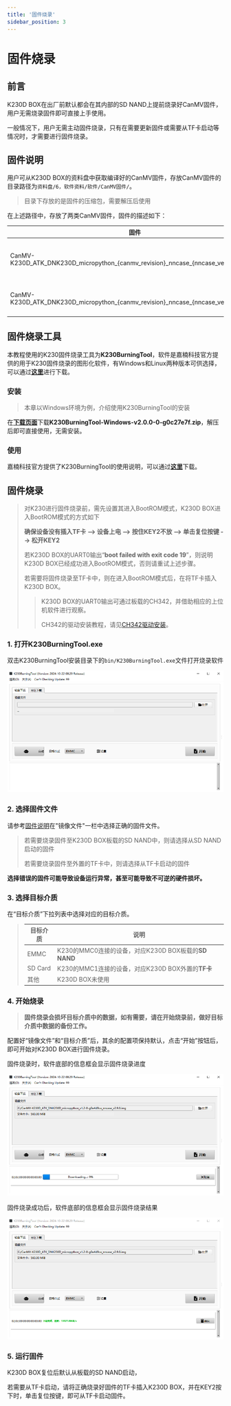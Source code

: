 ```yaml
---
title: '固件烧录'
sidebar_position: 3
---
```


# 固件烧录

## 前言

K230D BOX在出厂前默认都会在其内部的SD NAND上提前烧录好CanMV固件，用户无需烧录固件即可直接上手使用。

一般情况下，用户无需主动固件烧录，只有在需要更新固件或需要从TF卡启动等情况时，才需要进行固件烧录。

## 固件说明

用户可从K230D BOX的资料盘中获取编译好的CanMV固件，存放CanMV固件的目录路径为`资料盘/6，软件资料/软件/CanMV固件/`。

> 目录下存放的是固件的压缩包，需要解压后使用

在上述路径中，存放了两类CanMV固件，固件的描述如下：

| 固件                                                         | 描述                     |
| ------------------------------------------------------------ | ------------------------ |
| CanMV-K230D_ATK_DNK230D_micropython\_\{canmv_revision\}\_nncase\_\{nncase_version\}.img | CanMV固件（SD NAND启动） |
| CanMV-K230D_ATK_DNK230D_micropython\_\{canmv_revision\}\_nncase\_\{nncase_version\}\_tf.img | CanMV固件（TF卡启动）    |

## 固件烧录工具

本教程使用的K230固件烧录工具为**K230BurningTool**，软件是嘉楠科技官方提供的用于K230固件烧录的图形化软件，有Windows和Linux两种版本可供选择，可以通过[**这里**](https://kendryte-download.canaan-creative.com/developer/common/K230BurningTool-v2.0.0/)进行下载。

### 安装

> 本章以Windows环境为例，介绍使用K230BurningTool的安装

在[**下载页面**](https://kendryte-download.canaan-creative.com/developer/common/K230BurningTool-v2.0.0/)下载**K230BurningTool-Windows-v2.0.0-0-g0c27e7f.zip**，解压后即可直接使用，无需安装。

### 使用

嘉楠科技官方提供了K230BurningTool的使用说明，可以通过[**这里**](https://kendryte-download.canaan-creative.com/developer/common/K230BurningTool-v2.0.0/K230BurningTool.pdf)下载。

## 固件烧录

>  对K230进行固件烧录前，需先设置其进入BootROM模式，K230D BOX进入BootROM模式的方式如下
>
>  **确保设备没有插入TF卡 --> 设备上电 --> 按住KEY2不放 --> 单击复位按键 --> 松开KEY2**
>
>  若K230D BOX的UART0输出“**boot failed with exit code 19**”，则说明K230D BOX已经成功进入BootROM模式，否则请重试上述步骤。
>
>  若需要将固件烧录至TF卡中，则在进入BootROM模式后，在将TF卡插入K230D BOX。
>
>  > K230D BOX的UART0输出可通过板载的CH342，并借助相应的上位机软件进行观察。
>  >
>  > CH342的驱动安装教程，请见[CH342驱动安装](../set-up-development-environment/ch342-driver-install)。

### 1. 打开K230BurningTool.exe

双击K230BurningTool安装目录下的`bin/K230BurningTool.exe`文件打开烧录软件

![k230 burning tool](./img/k230-burning-tool.png)

### 2. 选择固件文件

请参考[固件说明](#固件说明)在"镜像文件"一栏中选择正确的固件文件。

> 若需要烧录固件至K230D BOX板载的SD NAND中，则请选择从SD NAND启动的固件
>
> 若需要烧录固件至外置的TF卡中，则请选择从TF卡启动的固件

**选择错误的固件可能导致设备运行异常，甚至可能导致不可逆的硬件损坏。**

### 3. 选择目标介质

在“目标介质”下拉列表中选择对应的目标介质。

> | 目标介质 | 说明                                                 |
> | -------- | ---------------------------------------------------- |
> | EMMC     | K230的MMC0连接的设备，对应K230D BOX板载的**SD NAND** |
> | SD Card  | K230的MMC1连接的设备，对应K230D BOX外置的**TF卡**    |
> | 其他     | K230D BOX未使用                                      |

### 4. 开始烧录

> **固件烧录会损坏目标介质中的数据，如有需要，请在开始烧录前，做好目标介质中数据的备份工作。**

配置好“镜像文件”和“目标介质”后，其余的配置项保持默认，点击“开始”按钮后，即可开始对K230D BOX进行固件烧录。

固件烧录时，软件底部的信息框会显示固件烧录进度

![k230 burning tool flashing](./img/k230-burning-tool-flashing.png)

固件烧录成功后，软件底部的信息框会显示固件烧录结果

![k230 burning tool flash done](./img/k230-burning-tool-flash-done.png)

### 5. 运行固件

K230D BOX复位后默认从板载的SD NAND启动，

若需要从TF卡启动，请将正确烧录好固件的TF卡插入K230D BOX，并在KEY2按下时，单击复位按键，即可从TF卡启动固件。